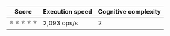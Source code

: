 <div align="center">
  
  | Score | Execution speed | Cognitive complexity |
  | - | - | - |
  | ⭐ ⭐ ⭐ ⭐ ⭐ | 2,093 ops/s | 2 |

</div>